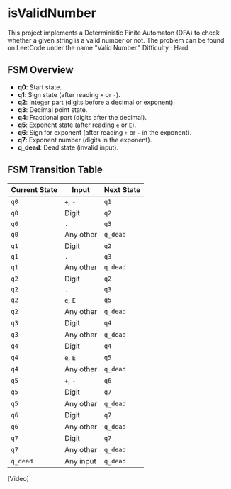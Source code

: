 # isValidNumber
This project implements a Deterministic Finite Automaton (DFA) to check whether a given string is a valid number or not. The problem can be found on LeetCode under the name "Valid Number." Difficulty : Hard

## FSM Overview
- **q0**: Start state.
- **q1**: Sign state (after reading `+` or `-`).
- **q2**: Integer part (digits before a decimal or exponent).
- **q3**: Decimal point state.
- **q4**: Fractional part (digits after the decimal).
- **q5**: Exponent state (after reading `e` or `E`).
- **q6**: Sign for exponent (after reading `+` or `-` in the exponent).
- **q7**: Exponent number (digits in the exponent).
- **q_dead**: Dead state (invalid input).

## FSM Transition Table

| Current State | Input          | Next State  |
|----------------|----------------|--------------|
| `q0`           | `+`, `-`       | `q1`        |
| `q0`           | Digit          | `q2`        |
| `q0`           | `.`            | `q3`        |
| `q0`           | Any other      | `q_dead`    |
| `q1`           | Digit          | `q2`        |
| `q1`           | `.`            | `q3`        |
| `q1`           | Any other      | `q_dead`    |
| `q2`           | Digit          | `q2`        |
| `q2`           | `.`            | `q3`        |
| `q2`           | `e`, `E`       | `q5`        |
| `q2`           | Any other      | `q_dead`    |
| `q3`           | Digit          | `q4`        |
| `q3`           | Any other      | `q_dead`    |
| `q4`           | Digit          | `q4`        |
| `q4`           | `e`, `E`       | `q5`        |
| `q4`           | Any other      | `q_dead`    |
| `q5`           | `+`, `-`       | `q6`        |
| `q5`           | Digit          | `q7`        |
| `q5`           | Any other      | `q_dead`    |
| `q6`           | Digit          | `q7`        |
| `q6`           | Any other      | `q_dead`    |
| `q7`           | Digit          | `q7`        |
| `q7`           | Any other      | `q_dead`    |
| `q_dead`       | Any input      | `q_dead`    |

[Video]
